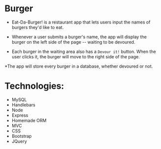 # Burger

- Eat-Da-Burger! is a restaurant app that lets users input the names of burgers they'd like to eat.

- Whenever a user submits a burger's name, the app will display the burger on the left side of the page -- waiting to be devoured.

- Each burger in the waiting area also has a `Devour it!` button. When the user clicks it, the burger will move to the right side of the page.

\*The app will store every burger in a database, whether devoured or not.

# Technologies:

- MySQL
- Handlebars
- Node
- Express
- Homemade ORM
- MVC
- CSS
- Bootstrap
- JQuery

